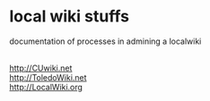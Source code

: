 local wiki stuffs
=================

documentation of processes in admining a localwiki<br/><br/>

http://CUwiki.net<br/>
http://ToledoWiki.net<br/>
http://LocalWiki.org
